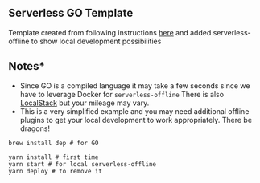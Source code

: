 ## Serverless GO Template

Template created from following instructions [here](https://serverless.com/blog/framework-example-golang-lambda-support/) and added serverless-offline to show local development possibilities

## Notes*
* Since GO is a compiled language it may take a few seconds since we have to leverage Docker for `serverless-offline`
There is also [LocalStack](https://github.com/localstack/localstack) but your mileage may vary.
* This is a very simplified example and you may need additional offline plugins to get your local development to work appropriately. 
There be dragons!

```shell
brew install dep # for GO

yarn install # first time
yarn start # for local serverless-offline
yarn deploy # to remove it
```
